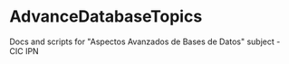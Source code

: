 # AdvanceDatabaseTopics
Docs and scripts for "Aspectos Avanzados de Bases de Datos" subject - CIC IPN
